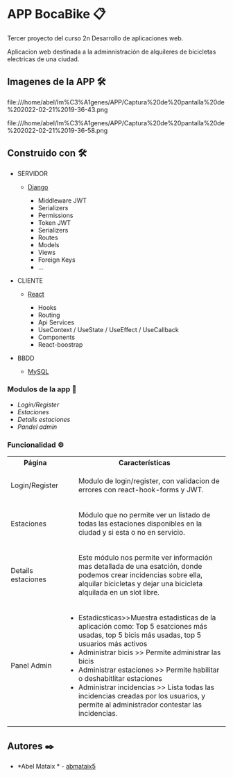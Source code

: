 # APP BocaBike 📋


Tercer proyecto del curso 2n Desarrollo de aplicaciones web.

Aplicacion web destinada a la adminnistración de alquileres de bicicletas electricas de una ciudad.


## Imagenes de la APP 🛠️

file:///home/abel/Im%C3%A1genes/APP/Captura%20de%20pantalla%20de%202022-02-21%2019-36-43.png

file:///home/abel/Im%C3%A1genes/APP/Captura%20de%20pantalla%20de%202022-02-21%2019-36-58.png


## Construido con 🛠️


 * SERVIDOR

     * [Django](https://www.djangoproject.com/)

    
        * Middleware JWT
        * Serializers
        * Permissions
        * Token JWT
        * Serializers
        * Routes
        * Models
        * Views
        * Foreign Keys
        * ...

       
 
 
* CLIENTE

    * [React](https://es.reactjs.org/)

        * Hooks
        * Routing 
        * Api Services 
        * UseContext / UseState / UseEffect / UseCallback
        * Components
        * React-boostrap
    


* BBDD

    * [MySQL](https://www.mysql.com/)



### Modulos de la app 🔩


* *Login/Register* 
* *Estaciones*
* *Details estaciones*
* *Pandel admin*


### Funcionalidad ⚙️

<table>
    <tr>
        <th>Página</th>
        <th>Características</th>
    </tr>
    <tr>
        <td>Login/Register</td>
        <td>
            <ul>
              Modulo de login/register, con validacion de errores con react-hook-forms y JWT.
            </ul>
        </td>
    </tr>
    <tr>
        <td>Estaciones</td>
        <td>
            <ul>
          Módulo que no permite ver un listado de todas las estaciones disponibles en la ciudad y si esta o no en servicio.
            </ul>
        </td>
    </tr>
     <tr>
        <td>Details estaciones</td>
        <td>
            <ul>
              Este módulo nos permite ver información mas detallada de una esatción, donde podemos crear incidencias sobre ella, alquilar bicicletas y dejar una bicicleta alquilada en un slot libre.
            </ul>
        </td>
    </tr>
    <tr>
        <td>Panel Admin</td>
        <td>
            <ul>
                <li>Estadicsticas>>Muestra estadisticas de la aplicación como: Top 5 esatciones más usadas, top 5 bicis más usadas, top 5 usuarios más activos</li>
                <li>Administrar bicis >> Permite administrar las bicis </li>
                <li>Administrar estaciones >> Permite habilitar o deshabitlitar estaciones </li>
                <li>Administrar incidencias >> Lista todas las incidencias creadas por los usuarios, y permite al administrador contestar las incidencias.</li>
            </ul>
        </td>
    </tr>
        
    
    
    
   
        
  
</table>



## Autores ✒️



* *Abel Mataix * - [abmataix5](https://github.com/abmataix5/)



